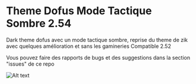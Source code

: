 # Theme Dofus Mode Tactique Sombre 2.54

Dark theme dofus avec un mode tactique sombre, reprise du theme de zik avec quelques amélioration et sans les gamineries
Compatible 2.52

Vous pouvez faire des rapports de bugs et des suggestions dans la section "issues" de ce repo

![Alt text](Preview.png?raw=true "Mode tactique sombre")
